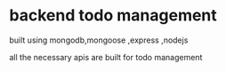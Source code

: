 # backend todo management

built using mongodb,mongoose ,express ,nodejs

all the necessary apis are built for todo management
